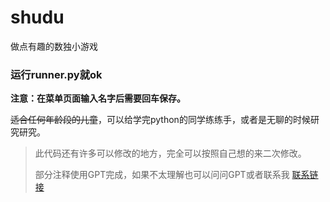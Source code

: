 # shudu
做点有趣的数独小游戏

### 运行runner.py就ok

**注意：在菜单页面输入名字后需要回车保存。**

~~适合任何年龄段的儿童~~，可以给学完python的同学练练手，或者是无聊的时候研究研究。

> 此代码还有许多可以修改的地方，完全可以按照自己想的来二次修改。
>
> 部分注释使用GPT完成，如果不太理解也可以问问GPT或者联系我 [联系链接](https://jiahhhao.github.io/about/)

